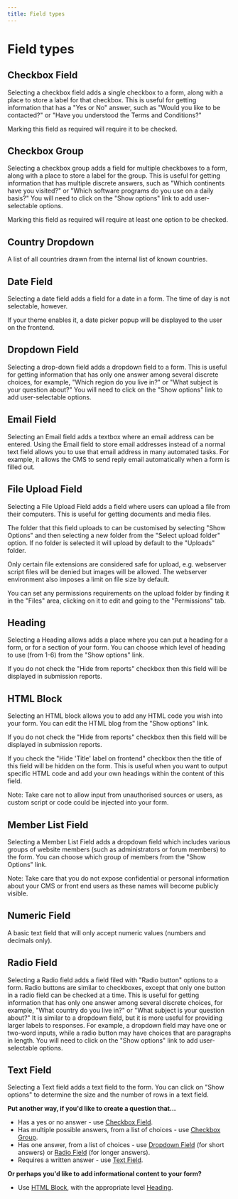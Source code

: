 ```yaml
---
title: Field types
---
```


# Field types

## Checkbox Field

Selecting a checkbox field adds a single checkbox to a form, along with a place to
store a label for that checkbox. This is useful for getting information that has a
"Yes or No" answer, such as "Would you like to be contacted?" or "Have you
understood the Terms and Conditions?"

Marking this field as required will require it to be checked.

## Checkbox Group

Selecting a checkbox group adds a field for multiple checkboxes to a form, along with a
place to store a label for the group. This is useful for getting information that has
multiple discrete answers, such as "Which continents have you visited?" or "Which
software programs do you use on a daily basis?" You will need to click on the "Show
options" link to add user-selectable options.

Marking this field as required will require at least one option to be checked.

## Country Dropdown

A list of all countries drawn from the internal list of known countries.

## Date Field

Selecting a date field adds a field for a date in a form. The time of day is not selectable, however.

If your theme enables it, a date picker popup will be displayed to the user on the frontend.

## Dropdown Field

Selecting a drop-down field adds a dropdown field to a form. This is useful for getting
information that has only one answer among several discrete choices, for example,
"Which region do you live in?" or "What subject is your question about?" You will
need to click on the "Show options" link to add user-selectable options.

## Email Field

Selecting an Email field adds a textbox where an email address can be entered. Using the Email
field to store email addresses instead of a normal text field allows you to use that email
address in many automated tasks. For example, it allows the CMS to send reply email
automatically when a form is filled out.

## File Upload Field

Selecting a File Upload Field adds a field where users can upload a file from their
computers. This is useful for getting documents and media files.

The folder that this field uploads to can be customised by selecting "Show Options"
and then selecting a new folder from the "Select upload folder" option. If no folder
is selected it will upload by default to the "Uploads" folder.

Only certain file extensions are considered safe for upload,
e.g. webserver script files will be denied but images will be allowed.
The webserver environment also imposes a limit on file size by default.

You can set any permissions requirements on the upload folder by finding it in the "Files" area, clicking on it to edit and going to the "Permissions" tab.

## Heading

Selecting a Heading allows adds a place where you can put a heading for a form, or for
a section of your form. You can choose which level of heading to use (from 1-6) from
the "Show options" link.

If you do not check the "Hide from reports" checkbox then this field will be displayed
in submission reports.

## HTML Block

Selecting an HTML block allows you to add any HTML code you wish into your form.
You can edit the HTML blog from the "Show options" link.

If you do not check the "Hide from reports" checkbox then this field will be displayed
in submission reports.

If you check the "Hide 'Title' label on frontend" checkbox then the title of this field
will be hidden on the form. This is useful when you want to output specific HTML code and
add your own headings within the content of this field.

Note: Take care not to allow input from unauthorised sources or users, as custom script
or code could be injected into your form.

## Member List Field

Selecting a Member List Field adds a dropdown field which includes various groups of website
members (such as administrators or forum members) to the form. You can choose which group
of members from the "Show Options" link.

Note: Take care that you do not expose confidential or personal information about your CMS
or front end users as these names will become publicly visible.

## Numeric Field

A basic text field that will only accept numeric values (numbers and decimals only).

## Radio Field

Selecting a Radio field adds a field filed with "Radio button" options to a form.
Radio buttons are similar to checkboxes, except that only one button in a radio
field can be checked at a time. This is useful for getting information that has
only one answer among several discrete choices, for example, "What country do
you live in?" or "What subject is your question about?" It is similar to a
dropdown field, but it is more useful for providing larger labels to responses.
For example, a dropdown field may have one or two-word inputs, while a radio
button may have choices that are paragraphs in length. You will need to click
on the "Show options" link to add user-selectable options.

## Text Field

Selecting a Text field adds a text field to the form. You can click on "Show options"
to determine the size and the number of rows in a text field.

**Put another way, if you'd like to create a question that...**

* Has a yes or no answer - use [Checkbox Field](#checkbox-field).
* Has multiple possible answers, from a list of choices - use [Checkbox Group](#checkbox-group).
* Has one answer, from a list of choices - use [Dropdown Field](#dropdown-field) (for short answers) or
  [Radio Field](#radio-field) (for longer answers).
* Requires a written answer - use [Text Field](#text-field).

**Or perhaps you'd like to add informational content to your form?**

* Use [HTML Block](#html-block), with the appropriate level [Heading](#heading).
